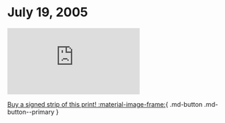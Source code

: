 # July 19, 2005

![](https://www.achewood.com/comic.php?date=07192005)

[Buy a signed strip of this print! :material-image-frame:](https://achewood-holiday-pop-up.myshopify.com/products/strip#07192005){ .md-button .md-button--primary }
